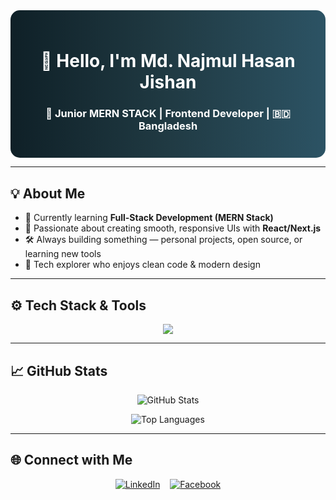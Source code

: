 <div align="center" style="text-align: center; background: linear-gradient(to right, #0f2027, #203a43, #2c5364); padding: 25px; border-radius: 15px; color: white;">

# 👋 Hello, I'm **Md. Najmul Hasan Jishan**  
### 🌱 Junior MERN STACK | Frontend Developer | 🇧🇩 Bangladesh

</div>

---

## 💡 About Me

- 📘 Currently learning **Full-Stack Development (MERN Stack)**
- 🎯 Passionate about creating smooth, responsive UIs with **React/Next.js**
- 🛠️ Always building something — personal projects, open source, or learning new tools
- 🧠 Tech explorer who enjoys clean code & modern design

---

## ⚙️ Tech Stack & Tools

<div align="center">
  
[![](https://skillicons.dev/icons?i=html,css,tailwind,bootstrap,js,ts,react,nextjs,redux,nodejs,express,mongodb,firebase,vercel,netlify)](https://skillicons.dev)

</div>

---

## 📈 GitHub Stats

<div align="center">
  
![GitHub Stats](https://github-readme-stats.vercel.app/api?username=J-sense&show_icons=true&theme=radical&hide_border=false&include_all_commits=true&count_private=true)

![Top Languages](https://github-readme-stats.vercel.app/api/top-langs/?username=J-sense&layout=compact&theme=radical&langs_count=6&hide_border=false)

</div>

---

## 🌐 Connect with Me

<div align="center">
  
[![LinkedIn](https://skillicons.dev/icons?i=linkedin)](https://www.linkedin.com/in/najmul-hasan-222b43273/)
&nbsp;&nbsp;
[![Facebook](https://skillicons.dev/icons?i=facebook)](https://web.facebook.com/mdnajmulhasan.jishan/)

</div>
